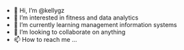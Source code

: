 - 👋 Hi, I’m @kellygz
- 👀 I’m interested in fitness and data analytics
- 🌱 I’m currently learning management information systems
- 💞️ I’m looking to collaborate on anything
- 📫 How to reach me ...

<!---
kellygz/kellygz is a ✨ special ✨ repository because its `README.md` (this file) appears on your GitHub profile.
You can click the Preview link to take a look at your changes.
--->
